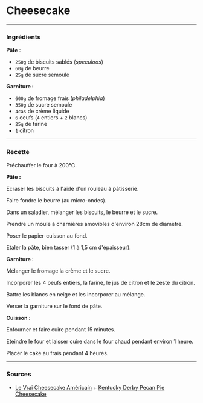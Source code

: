# Cheesecake

---

### Ingrédients

**Pâte :**
* `250g` de biscuits sablés (*speculoos*)
* `60g` de beurre
* `25g` de sucre semoule

**Garniture :**
* `600g` de fromage frais (*philadelphia*)
* `350g` de sucre semoule
* `4cas` de crème liquide
* `6` oeufs (`4` entiers + `2` blancs)
* `25g` de farine
* `1` citron

---

### Recette

Préchauffer le four à 200°C.

**Pâte :**

Ecraser les biscuits à l'aide d'un rouleau à pâtisserie.

Faire fondre le beurre (au micro-ondes).

Dans un saladier, mélanger les biscuits, le beurre et le sucre.

Prendre un moule à charnières amovibles d'environ 28cm de diamètre.

Poser le papier-cuisson au fond.

Etaler la pâte, bien tasser (1 à 1,5 cm d'épaisseur).

**Garniture :**

Mélanger le fromage la crème et le sucre.

Incorporer les 4 oeufs entiers, la farine, le jus de citron et le zeste du citron.

Battre les blancs en neige et les incorporer au mélange.

Verser la garniture sur le fond de pâte.

**Cuisson :**

Enfourner et faire cuire pendant 15 minutes.

Eteindre le four et laisser cuire dans le four chaud pendant environ 1 heure.

Placer le cake au frais pendant 4 heures.

---

### Sources

* [Le Vrai Cheesecake Américain](https://www.cuisineamericaine-cultureusa.com/le-vrai-cheesecake-americain-recette-et-conseils/) + [Kentucky Derby Pecan Pie Cheesecake](https://tasty.co/recipe/kentucky-derby-pecan-pie-cheesecake)
